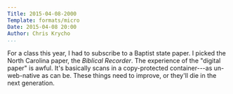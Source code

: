```yaml
---
Title: 2015-04-08-2000
Template: formats/micro
Date: 2015-04-08 20:00
Author: Chris Krycho
...
```


For a class this year, I had to subscribe to a Baptist state paper. I picked the
North Carolina paper, the _Biblical Recorder_. The experience of the "digital
paper" is awful. It's basically scans in a copy-protected container---as
un-web-native as can be. These things need to improve, or they'll die in the
next generation.
